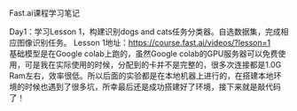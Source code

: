 Fast.ai课程学习笔记

Day1：学习Lesson 1，构建识别dogs and cats任务分类器。自选数据集，完成相应图像识别任务。
Lesson 1地址：https://course.fast.ai/videos/?lesson=1  
基础模型是在Google colab上跑的，虽然Google colab的GPU服务器可以免费使用，可是我在实际使用的时候，分配到的卡并不是完整的，很多次连接都是1.0G Ram左右，效率很低。所以后面的实验都是在本地机器上进行的，在搭建本地环境的时候也遇到了很多坑，所幸最后还是成功搭建好了环境，接下来就是敲代码了！
